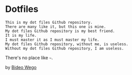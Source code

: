 # Dotfiles

```
This is my dot files Github repository.
There are many like it, but this one is mine.
My dot files Github repository is my best friend.
It is my life.
I must master it as I must master my life.
My dot files Github repository, without me, is useless.
Without my dot files Github repository, I am useless.
```

There's no place like `~`.

by [Bideo Wego](https://github/com/BideoWego)
